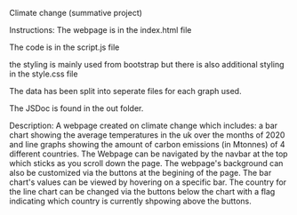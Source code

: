 Climate change (summative project)

Instructions:
The webpage is in the index.html file

The code is in the script.js file

the styling is mainly used from bootstrap but there is also additional styling in the style.css file

The data has been split into seperate files for each graph used.

The JSDoc is found in the out folder.

Description:
A webpage created on climate change which includes: a bar chart showing the average temperatures in the uk 
over the months of 2020 and line graphs showing the amount of carbon emissions (in Mtonnes) of 4 different countries.
The Webpage can be navigated by the navbar at the top which sticks as you scroll down the page.
The webpage's background can also be customized via the buttons at the begining of the page.
The bar chart's values can be viewed by hovering on a specific bar.
The country for the line chart can be changed via the buttons below the chart with a flag indicating which country is currently
shpowing above the buttons.


